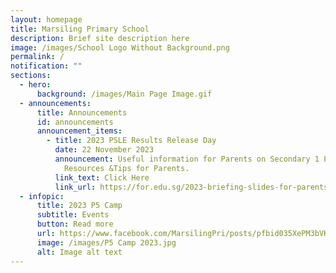 ```yaml
---
layout: homepage
title: Marsiling Primary School
description: Brief site description here
image: /images/School Logo Without Background.png
permalink: /
notification: ""
sections:
  - hero:
      background: /images/Main Page Image.gif
  - announcements:
      title: Announcements
      id: announcements
      announcement_items:
        - title: 2023 PSLE Results Release Day
          date: 22 November 2023
          announcement: Useful information for Parents on Secondary 1 Posting Exercise and
            Resources &Tips for Parents.
          link_text: Click Here
          link_url: https://for.edu.sg/2023-briefing-slides-for-parents
  - infopic:
      title: 2023 P5 Camp
      subtitle: Events
      button: Read more
      url: https://www.facebook.com/MarsilingPri/posts/pfbid035XePM3bVKQmq11AxazVwdnhpLHRXx2kfxrzCvVbe3itfHuiHULs2K3n9ZZrk32DZl
      image: /images/P5 Camp 2023.jpg
      alt: Image alt text
---
```

